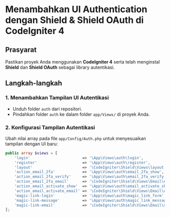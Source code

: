 # Menambahkan UI Authentication dengan Shield & Shield OAuth di CodeIgniter 4  

## Prasyarat  
Pastikan proyek Anda menggunakan **CodeIgniter 4** serta telah menginstal **Shield** dan **Shield OAuth** sebagai library autentikasi.  

## Langkah-langkah  

### 1. Menambahkan Tampilan UI Autentikasi  
- Unduh folder `auth` dari repositori.  
- Pindahkan folder `auth` ke dalam folder `app/Views/` di proyek Anda.  

### 2. Konfigurasi Tampilan Autentikasi  
Ubah nilai array pada file `app/Config/Auth.php` untuk menyesuaikan tampilan dengan UI baru:  

```php
public array $views = [
    'login'                       => '\App\Views\auth\login',
    'register'                    => '\App\Views\auth\register',
    'layout'                      => '\CodeIgniter\Shield\Views\layout',
    'action_email_2fa'            => '\App\Views\auth\email_2fa_show',
    'action_email_2fa_verify'     => '\App\Views\auth\email_2fa_verify',
    'action_email_2fa_email'      => '\CodeIgniter\Shield\Views\Email\email_2fa_email',
    'action_email_activate_show'  => '\App\Views\auth\email_activate_show',
    'action_email_activate_email' => '\CodeIgniter\Shield\Views\Email\email_activate_email',
    'magic-link-login'            => '\App\Views\auth\magic_link_form',
    'magic-link-message'          => '\App\Views\auth\magic_link_message',
    'magic-link-email'            => '\CodeIgniter\Shield\Views\Email\magic_link_email',
];
